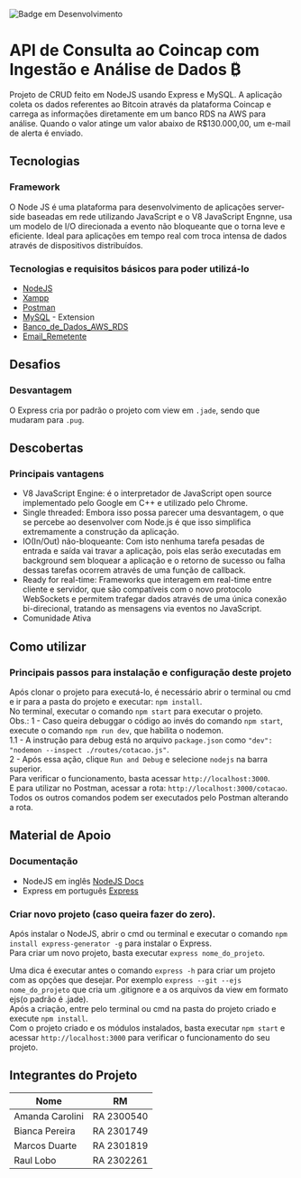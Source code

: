 ![Badge em Desenvolvimento](http://img.shields.io/static/v1?label=STATUS&message=EM%20DESENVOLVIMENTO&color=GREEN&style=for-the-badge)

# API de Consulta ao Coincap com Ingestão e Análise de Dados ₿

Projeto de CRUD feito em NodeJS usando Express e MySQL. A aplicação coleta os dados referentes ao Bitcoin através da plataforma Coincap e carrega as informações diretamente em um banco RDS na AWS para análise. Quando o valor atinge um valor abaixo de R$130.000,00, um e-mail de alerta é enviado.

## Tecnologias

### Framework
O Node JS é uma plataforma para desenvolvimento de aplicações server-side baseadas em rede utilizando JavaScript e o V8 JavaScript Engnne, usa um modelo de I/O direcionada a evento não bloqueante que o torna leve e eficiente.
Ideal para aplicações em tempo real com troca intensa de dados através de dispositivos distribuídos.<br>

### Tecnologias e requisitos básicos para poder utilizá-lo
* [NodeJS](https://nodejs.org)
* [Xampp](https://www.apachefriends.org)
* [Postman](https://www.getpostman.com)
* [MySQL](https://database-client.com/#/home) - Extension
* [Banco_de_Dados_AWS_RDS](mba-es25.cwudjjjzg4mm.sa-east-1.rds.amazonaws.com)
* [Email_Remetente](alertabitcoincap@outlook.com)
  
## Desafios 

### Desvantagem
O Express cria por padrão o projeto com view em `.jade`, sendo que mudaram para `.pug`.

## Descobertas

### Principais vantagens
* V8 JavaScript Engine: é o interpretador de JavaScript open source implementado pelo Google em C++ e utilizado pelo Chrome.<br>
* Single threaded: Embora isso possa parecer uma desvantagem, o que se percebe ao desenvolver com Node.js é que isso simplifica extremamente a construção da aplicação. <br>
* IO(In/Out) não-bloqueante: Com isto nenhuma tarefa pesadas de entrada e saída vai travar a aplicação,
pois elas serão executadas em background sem bloquear a aplicação e o retorno de sucesso
ou falha dessas tarefas ocorrem através de uma função de callback.<br>
* Ready for real-time: Frameworks que interagem em real-time entre cliente e servidor, que são compatíveis com o novo protocolo WebSockets 
e permitem trafegar dados através de uma única conexão bi-direcional,
tratando as mensagens via eventos no JavaScript. <br>
* Comunidade Ativa
  
## Como utilizar

### Principais passos para instalação e configuração deste projeto
Após clonar o projeto para executá-lo, é necessário abrir o terminal ou cmd e ir para a pasta do projeto e executar: `npm install`. <br>
No terminal, executar o comando `npm start` para executar o projeto. <br>
Obs.:
    1 - Caso queira debuggar o código ao invés do comando `npm start`, execute o comando `npm run dev`, que habilita o nodemon.<br>
      1.1 - A instrução para debug está no arquivo `package.json` como ` "dev": "nodemon --inspect ./routes/cotacao.js" `.<br>
    2 - Após essa ação, clique `Run and Debug` e selecione `nodejs` na barra superior.<br>
Para verificar o funcionamento, basta acessar `http://localhost:3000`.<br>
E para utilizar no Postman, acessar a rota: `http://localhost:3000/cotacao`.<br>
Todos os outros comandos podem ser executados pelo Postman alterando a rota.

## Material de Apoio

### Documentação
* NodeJS em inglês [NodeJS Docs](https://nodejs.org/en/docs/)  <br>
* Express em português [Express](http://expressjs.com/pt-br/)

### Criar novo projeto (caso queira fazer do zero).
Após instalar o NodeJS, abrir o cmd ou terminal e executar o comando `npm install express-generator -g` para instalar o Express. <br>
Para criar um novo projeto, basta executar `express nome_do_projeto`. <br>

Uma dica é executar antes o comando `express -h` para criar um projeto com as opções que desejar. 
Por exemplo `express --git --ejs nome_do_projeto` que cria um .gitignore e a os arquivos da view em formato ejs(o padrão é .jade). <br>
Após a criação, entre pelo terminal ou cmd na pasta do projeto criado e execute `npm install`. <br>
Com o projeto criado e os módulos instalados, basta executar `npm start` e acessar `http://localhost:3000` para verificar o funcionamento do seu projeto.

## Integrantes do Projeto

Nome | RM
----  | --------
Amanda Carolini | RA 2300540 
Bianca Pereira | RA 2301749
Marcos Duarte | RA 2301819
Raul Lobo | RA 2302261
